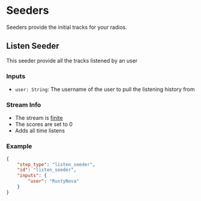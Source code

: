 # Seeders

Seeders provide the initial tracks for your radios. 

## Listen Seeder

This seeder provide all the tracks listened by an user

### Inputs

- `user: String`: The username of the user to pull the listening history from

### Stream Info

- The stream is [finite](../create/consuming_stream.md)
- The scores are set to 0
- Adds all time listens

### Example

```json
{
    "step_type": "listen_seeder",
    "id": "listen_seeder",
    "inputs": {
        "user": "RustyNova"
    }
}
```